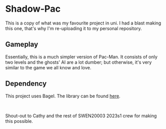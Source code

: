 # Shadow-Pac
This is a copy of what was my favourite project in uni. I had a blast making this one, that's why I'm re-uploading it to my personal repository.

## Gameplay
Essentially, this is a much simpler version of Pac-Man. It consists of only two levels and the ghosts' AI are a lot dumber; but otherwise, it's very similar to the game we all know and love.

## Dependency
This project uses Bagel. The library can be found [here](https://github.com/eleanor-em/bagel).

<br>

Shout-out to Cathy and the rest of SWEN20003 2023s1 crew for making this possible.
